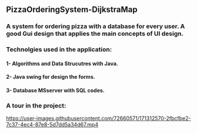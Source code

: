 ## PizzaOrderingSystem-DijkstraMap
### A system for ordering pizza with a database for every user. A good Gui design that applies the main concepts of UI design.

### Technolgies used in the application:
#### 1- Algorithms and Data Strucutres with Java.
#### 2- Java swing for design the forms.
#### 3- Database MSserver with SQL codes.
 
### A tour in the project:
 

https://user-images.githubusercontent.com/72660571/171312570-2fbcfbe2-7c37-4ec4-87e8-5d7dd5a34d67.mp4



